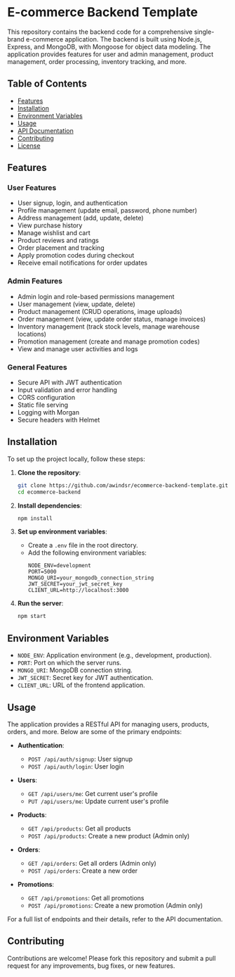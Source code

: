# E-commerce Backend Template

This repository contains the backend code for a comprehensive single-brand e-commerce application. The backend is built using Node.js, Express, and MongoDB, with Mongoose for object data modeling. The application provides features for user and admin management, product management, order processing, inventory tracking, and more.

## Table of Contents

- [Features](#features)
- [Installation](#installation)
- [Environment Variables](#environment-variables)
- [Usage](#usage)
- [API Documentation](#api-documentation)
- [Contributing](#contributing)
- [License](#license)

## Features

### User Features
- User signup, login, and authentication
- Profile management (update email, password, phone number)
- Address management (add, update, delete)
- View purchase history
- Manage wishlist and cart
- Product reviews and ratings
- Order placement and tracking
- Apply promotion codes during checkout
- Receive email notifications for order updates

### Admin Features
- Admin login and role-based permissions management
- User management (view, update, delete)
- Product management (CRUD operations, image uploads)
- Order management (view, update order status, manage invoices)
- Inventory management (track stock levels, manage warehouse locations)
- Promotion management (create and manage promotion codes)
- View and manage user activities and logs

### General Features
- Secure API with JWT authentication
- Input validation and error handling
- CORS configuration
- Static file serving
- Logging with Morgan
- Secure headers with Helmet

## Installation

To set up the project locally, follow these steps:

1. **Clone the repository**:
   ```bash
   git clone https://github.com/awindsr/ecommerce-backend-template.git
   cd ecommerce-backend
   ```

2. **Install dependencies**:
   ```bash
   npm install
   ```

3. **Set up environment variables**:
   - Create a `.env` file in the root directory.
   - Add the following environment variables:
     ```
     NODE_ENV=development
     PORT=5000
     MONGO_URI=your_mongodb_connection_string
     JWT_SECRET=your_jwt_secret_key
     CLIENT_URL=http://localhost:3000
     ```

4. **Run the server**:
   ```bash
   npm start
   ```

## Environment Variables

- `NODE_ENV`: Application environment (e.g., development, production).
- `PORT`: Port on which the server runs.
- `MONGO_URI`: MongoDB connection string.
- `JWT_SECRET`: Secret key for JWT authentication.
- `CLIENT_URL`: URL of the frontend application.

## Usage

The application provides a RESTful API for managing users, products, orders, and more. Below are some of the primary endpoints:

- **Authentication**:
  - `POST /api/auth/signup`: User signup
  - `POST /api/auth/login`: User login

- **Users**:
  - `GET /api/users/me`: Get current user's profile
  - `PUT /api/users/me`: Update current user's profile

- **Products**:
  - `GET /api/products`: Get all products
  - `POST /api/products`: Create a new product (Admin only)

- **Orders**:
  - `GET /api/orders`: Get all orders (Admin only)
  - `POST /api/orders`: Create a new order

- **Promotions**:
  - `GET /api/promotions`: Get all promotions
  - `POST /api/promotions`: Create a new promotion (Admin only)

For a full list of endpoints and their details, refer to the API documentation.

## Contributing

Contributions are welcome! Please fork this repository and submit a pull request for any improvements, bug fixes, or new features.
